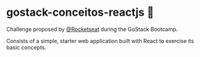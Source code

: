 # gostack-conceitos-reactjs   :rocket:

Challenge proposed by <a href="https://github.com/rocketseat-education">@Rocketseat</a> during the GoStack Bootcamp.

Consists of a simple, starter web application built with React to exercise its basic concepts.

